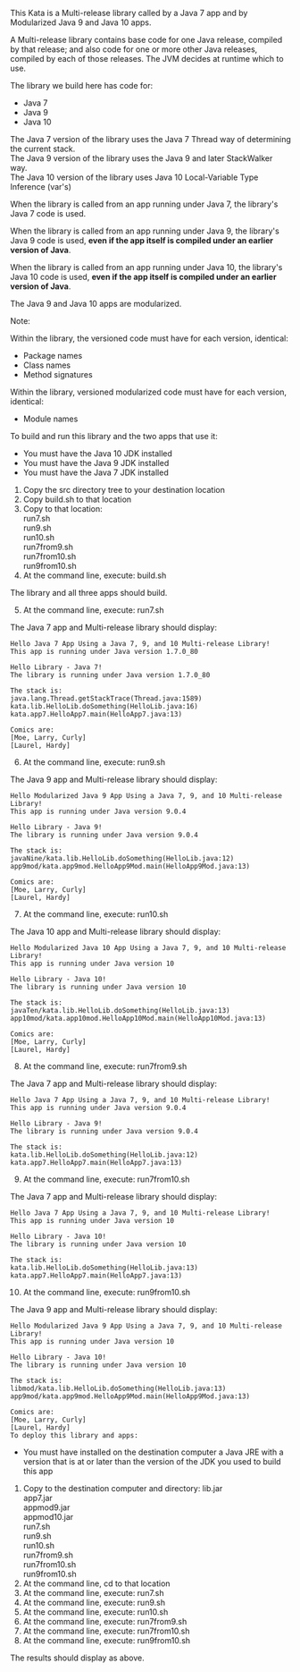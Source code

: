 This Kata is a Multi-release library called by a Java 7 app and by Modularized Java 9 and Java 10 apps.

A Multi-release library contains base code for one Java release, compiled by that release;
and also code for one or more other Java releases, compiled by each of those releases. 
The JVM decides at runtime which to use.  

The library we build here has code for:

- Java 7
- Java 9
- Java 10

The Java 7 version of the library uses the Java 7 Thread way of determining the current stack.  
The Java 9 version of the library uses the Java 9 and later StackWalker way.  
The Java 10 version of the library uses Java 10 Local-Variable Type Inference (var's)

When the library is called from an app running under Java 7, 
the library's Java 7 code is used.  

When the library is called from an app running under Java 9, 
the library's Java 9 code is used, **even if the app itself is compiled under an earlier version of Java**.

When the library is called from an app running under Java 10, 
the library's Java 10 code is used, **even if the app itself is compiled under an earlier version of Java**.

The Java 9 and Java 10 apps are modularized.

Note:

Within the library, the versioned code must have for each version, identical:

- Package names
- Class names
- Method signatures

Within the library, versioned modularized code must have for each version, identical:
- Module names

To build and run this library and the two apps that use it:

- You must have the Java 10 JDK installed
- You must have the Java 9 JDK installed
- You must have the Java 7 JDK installed

1. Copy the src directory tree to your destination location
2. Copy build.sh to that location
3. Copy to that location:  
    run7.sh  
    run9.sh  
    run10.sh  
    run7from9.sh  
    run7from10.sh  
    run9from10.sh
4. At the command line, execute: build.sh

The library and all three apps should build.

5. At the command line, execute: run7.sh

The Java 7 app and Multi-release library should display:  
````
Hello Java 7 App Using a Java 7, 9, and 10 Multi-release Library!  
This app is running under Java version 1.7.0_80  

Hello Library - Java 7!  
The library is running under Java version 1.7.0_80

The stack is:  
java.lang.Thread.getStackTrace(Thread.java:1589)  
kata.lib.HelloLib.doSomething(HelloLib.java:16)  
kata.app7.HelloApp7.main(HelloApp7.java:13)  

Comics are:  
[Moe, Larry, Curly]  
[Laurel, Hardy]
````

6. At the command line, execute: run9.sh

The Java 9 app and Multi-release library should display:

````
Hello Modularized Java 9 App Using a Java 7, 9, and 10 Multi-release Library!  
This app is running under Java version 9.0.4

Hello Library - Java 9!  
The library is running under Java version 9.0.4

The stack is:  
javaNine/kata.lib.HelloLib.doSomething(HelloLib.java:12)  
app9mod/kata.app9mod.HelloApp9Mod.main(HelloApp9Mod.java:13)  

Comics are:  
[Moe, Larry, Curly]  
[Laurel, Hardy]
````

7. At the command line, execute: run10.sh

The Java 10 app and Multi-release library should display:
````
Hello Modularized Java 10 App Using a Java 7, 9, and 10 Multi-release Library!  
This app is running under Java version 10

Hello Library - Java 10!  
The library is running under Java version 10

The stack is:  
javaTen/kata.lib.HelloLib.doSomething(HelloLib.java:13)  
app10mod/kata.app10mod.HelloApp10Mod.main(HelloApp10Mod.java:13)

Comics are:  
[Moe, Larry, Curly]  
[Laurel, Hardy]
````

8. At the command line, execute: run7from9.sh

The Java 7 app and Multi-release library should display:

````
Hello Java 7 App Using a Java 7, 9, and 10 Multi-release Library!  
This app is running under Java version 9.0.4  

Hello Library - Java 9!  
The library is running under Java version 9.0.4  

The stack is:  
kata.lib.HelloLib.doSomething(HelloLib.java:12)  
kata.app7.HelloApp7.main(HelloApp7.java:13)  
````

9. At the command line, execute: run7from10.sh

The Java 7 app and Multi-release library should display:

````
Hello Java 7 App Using a Java 7, 9, and 10 Multi-release Library!  
This app is running under Java version 10  

Hello Library - Java 10!  
The library is running under Java version 10  

The stack is:  
kata.lib.HelloLib.doSomething(HelloLib.java:13)  
kata.app7.HelloApp7.main(HelloApp7.java:13)  
````
10. At the command line, execute: run9from10.sh

The Java 9 app and Multi-release library should display:
````
Hello Modularized Java 9 App Using a Java 7, 9, and 10 Multi-release Library!
This app is running under Java version 10

Hello Library - Java 10!
The library is running under Java version 10

The stack is:
libmod/kata.lib.HelloLib.doSomething(HelloLib.java:13)
app9mod/kata.app9mod.HelloApp9Mod.main(HelloApp9Mod.java:13)

Comics are:
[Moe, Larry, Curly]
[Laurel, Hardy]
To deploy this library and apps:
````
- You must have installed on the destination computer a Java JRE 
with a version that is at or later than the version of the JDK you used
to build this app

1. Copy to the destination computer and directory:
    lib.jar  
    app7.jar  
    appmod9.jar  
    appmod10.jar  
    run7.sh  
    run9.sh  
    run10.sh  
    run7from9.sh  
    run7from10.sh  
    run9from10.sh
2. At the command line, cd to that location
3. At the command line, execute: run7.sh
4. At the command line, execute: run9.sh
5. At the command line, execute: run10.sh
6. At the command line, execute: run7from9.sh
7. At the command line, execute: run7from10.sh
8. At the command line, execute: run9from10.sh

The results should display as above.
